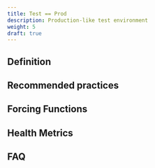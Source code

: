 ```yaml
---
title: Test == Prod
description: Production-like test environment
weight: 5
draft: true
---
```


## Definition

## Recommended practices

## Forcing Functions

## Health Metrics

## FAQ
